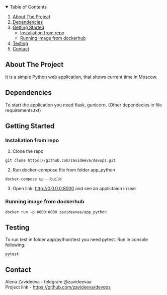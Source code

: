 <!-- TABLE OF CONTENTS -->
<details open="open">
  <summary>Table of Contents</summary>
  <ol>
    <li>
      <a href="#about-the-project">About The Project</a>
    </li>
    <li>
      <a href="#dependencies">Dependencies</a>
    </li>
    <li>
      <a href="#getting-started">Getting Started</a>
      <ul>
      <li><a href="#installation-from-repo">Installation from repo</a></li>
      <li><a href="#running-image-from-dockerhub">Running image from dockerhub</a></li>
      </ul>
    </li>
    <li><a href="#testing">Testing</li>
    <li><a href="#contact">Contact</a></li>
  </ol>
</details>

<!-- ABOUT THE PROJECT -->
## About The Project
It is a simple Python web application, that shows current time in Moscow.  

## Dependencies
To start the application you need flask, gunicorn. (Other dependecies in file requirements.txt)
<!-- GETTING STARTED -->
## Getting Started
### Installation from repo
1. Clone the repo
```
git clone https://github.com/zavideeva/devops.git
```
2. Run docker-compose file from folder app_python

```
docker-compose up --build
```
3. Open link: http://0.0.0.0:8000 and see an applictaion in use
### Running image from dockerhub
``` 
docker run -p 8000:8000 zavideevaa/app_python
```

## Testing
To run test in folder app/python/test you need pytest. Run in console following:
```
pytest
```
<!-- CONTACT -->
## Contact
Alena Zavideeva - telegram @zavideevaa  
Project link - https://github.com/zavideeva/devops
